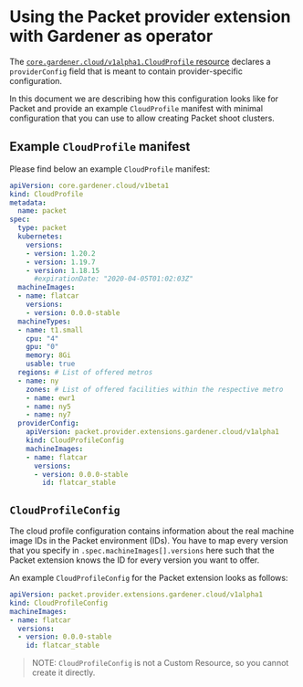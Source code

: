 # Using the Packet provider extension with Gardener as operator

The [`core.gardener.cloud/v1alpha1.CloudProfile` resource](https://github.com/gardener/gardener/blob/master/example/30-cloudprofile.yaml) declares a `providerConfig` field that is meant to contain provider-specific configuration.

In this document we are describing how this configuration looks like for Packet and provide an example `CloudProfile` manifest with minimal configuration that you can use to allow creating Packet shoot clusters.

## Example `CloudProfile` manifest

Please find below an example `CloudProfile` manifest:

```yaml
apiVersion: core.gardener.cloud/v1beta1
kind: CloudProfile
metadata:
  name: packet
spec:
  type: packet
  kubernetes:
    versions:
    - version: 1.20.2
    - version: 1.19.7
    - version: 1.18.15
      #expirationDate: "2020-04-05T01:02:03Z"
  machineImages:
  - name: flatcar
    versions:
    - version: 0.0.0-stable
  machineTypes:
  - name: t1.small
    cpu: "4"
    gpu: "0"
    memory: 8Gi
    usable: true
  regions: # List of offered metros
  - name: ny
    zones: # List of offered facilities within the respective metro
    - name: ewr1
    - name: ny5
    - name: ny7
  providerConfig:
    apiVersion: packet.provider.extensions.gardener.cloud/v1alpha1
    kind: CloudProfileConfig
    machineImages:
    - name: flatcar
      versions:
      - version: 0.0.0-stable
        id: flatcar_stable
```

## `CloudProfileConfig`

The cloud profile configuration contains information about the real machine image IDs in the Packet environment (IDs).
You have to map every version that you specify in `.spec.machineImages[].versions` here such that the Packet extension knows the ID for every version you want to offer.

An example `CloudProfileConfig` for the Packet extension looks as follows:

```yaml
apiVersion: packet.provider.extensions.gardener.cloud/v1alpha1
kind: CloudProfileConfig
machineImages:
- name: flatcar
  versions:
  - version: 0.0.0-stable
    id: flatcar_stable
```

> NOTE: `CloudProfileConfig` is not a Custom Resource, so you cannot create it directly.
